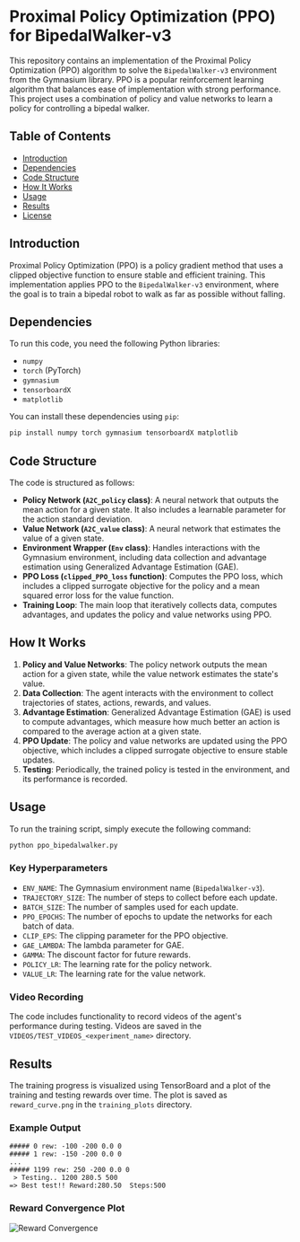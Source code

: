 # Proximal Policy Optimization (PPO) for BipedalWalker-v3

This repository contains an implementation of the Proximal Policy Optimization (PPO) algorithm to solve the `BipedalWalker-v3` environment from the Gymnasium library. PPO is a popular reinforcement learning algorithm that balances ease of implementation with strong performance. This project uses a combination of policy and value networks to learn a policy for controlling a bipedal walker.

## Table of Contents
- [Introduction](#introduction)
- [Dependencies](#dependencies)
- [Code Structure](#code-structure)
- [How It Works](#how-it-works)
- [Usage](#usage)
- [Results](#results)
- [License](#license)

## Introduction

Proximal Policy Optimization (PPO) is a policy gradient method that uses a clipped objective function to ensure stable and efficient training. This implementation applies PPO to the `BipedalWalker-v3` environment, where the goal is to train a bipedal robot to walk as far as possible without falling.

## Dependencies

To run this code, you need the following Python libraries:

- `numpy`
- `torch` (PyTorch)
- `gymnasium`
- `tensorboardX`
- `matplotlib`

You can install these dependencies using `pip`:

```bash
pip install numpy torch gymnasium tensorboardX matplotlib
```

## Code Structure

The code is structured as follows:

- **Policy Network (`A2C_policy` class)**: A neural network that outputs the mean action for a given state. It also includes a learnable parameter for the action standard deviation.
- **Value Network (`A2C_value` class)**: A neural network that estimates the value of a given state.
- **Environment Wrapper (`Env` class)**: Handles interactions with the Gymnasium environment, including data collection and advantage estimation using Generalized Advantage Estimation (GAE).
- **PPO Loss (`clipped_PPO_loss` function)**: Computes the PPO loss, which includes a clipped surrogate objective for the policy and a mean squared error loss for the value function.
- **Training Loop**: The main loop that iteratively collects data, computes advantages, and updates the policy and value networks using PPO.

## How It Works

1. **Policy and Value Networks**: The policy network outputs the mean action for a given state, while the value network estimates the state's value.
2. **Data Collection**: The agent interacts with the environment to collect trajectories of states, actions, rewards, and values.
3. **Advantage Estimation**: Generalized Advantage Estimation (GAE) is used to compute advantages, which measure how much better an action is compared to the average action at a given state.
4. **PPO Update**: The policy and value networks are updated using the PPO objective, which includes a clipped surrogate objective to ensure stable updates.
5. **Testing**: Periodically, the trained policy is tested in the environment, and its performance is recorded.

## Usage

To run the training script, simply execute the following command:

```bash
python ppo_bipedalwalker.py
```

### Key Hyperparameters

- `ENV_NAME`: The Gymnasium environment name (`BipedalWalker-v3`).
- `TRAJECTORY_SIZE`: The number of steps to collect before each update.
- `BATCH_SIZE`: The number of samples used for each update.
- `PPO_EPOCHS`: The number of epochs to update the networks for each batch of data.
- `CLIP_EPS`: The clipping parameter for the PPO objective.
- `GAE_LAMBDA`: The lambda parameter for GAE.
- `GAMMA`: The discount factor for future rewards.
- `POLICY_LR`: The learning rate for the policy network.
- `VALUE_LR`: The learning rate for the value network.

### Video Recording

The code includes functionality to record videos of the agent's performance during testing. Videos are saved in the `VIDEOS/TEST_VIDEOS_<experiment_name>` directory.

## Results

The training progress is visualized using TensorBoard and a plot of the training and testing rewards over time. The plot is saved as `reward_curve.png` in the `training_plots` directory.

### Example Output

```plaintext
##### 0 rew: -100 -200 0.0 0
##### 1 rew: -150 -200 0.0 0
...
##### 1199 rew: 250 -200 0.0 0
 > Testing.. 1200 280.5 500
=> Best test!! Reward:280.50  Steps:500
```

### Reward Convergence Plot

![Reward Convergence](training_plots/reward_curve.png)

